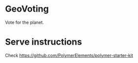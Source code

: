 # GeoVoting

Vote for the planet.

# Serve instructions

Check https://github.com/PolymerElements/polymer-starter-kit
